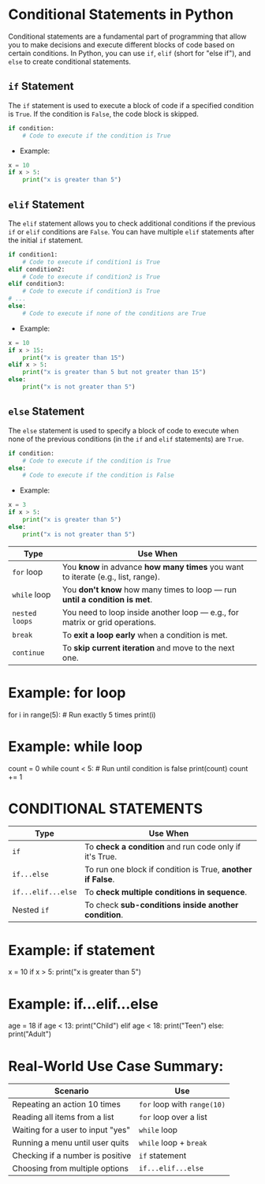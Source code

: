 # Conditional Statements in Python

Conditional statements are a fundamental part of programming that allow you to make decisions and execute different blocks of code based on certain conditions. In Python, you can use `if`, `elif` (short for "else if"), and `else` to create conditional statements.

## `if` Statement

The `if` statement is used to execute a block of code if a specified condition is `True`. If the condition is `False`, the code block is skipped.

```python
if condition:
    # Code to execute if the condition is True
```

- Example:

```python
x = 10
if x > 5:
    print("x is greater than 5")
```

## `elif` Statement

The `elif` statement allows you to check additional conditions if the previous `if` or `elif` conditions are `False`. You can have multiple `elif` statements after the initial `if` statement.

```python
if condition1:
    # Code to execute if condition1 is True
elif condition2:
    # Code to execute if condition2 is True
elif condition3:
    # Code to execute if condition3 is True
# ...
else:
    # Code to execute if none of the conditions are True
```

- Example:

```python
x = 10
if x > 15:
    print("x is greater than 15")
elif x > 5:
    print("x is greater than 5 but not greater than 15")
else:
    print("x is not greater than 5")
```

## `else` Statement

The `else` statement is used to specify a block of code to execute when none of the previous conditions (in the `if` and `elif` statements) are `True`.

```python
if condition:
    # Code to execute if the condition is True
else:
    # Code to execute if the condition is False
```

- Example:

```python
x = 3
if x > 5:
    print("x is greater than 5")
else:
    print("x is not greater than 5")
```

| **Type**       | **Use When**                                                                        |
| -------------- | ----------------------------------------------------------------------------------- |
| `for` loop     | You **know** in advance **how many times** you want to iterate (e.g., list, range). |
| `while` loop   | You **don't know** how many times to loop — run **until a condition is met**.       |
| `nested loops` | You need to loop inside another loop — e.g., for matrix or grid operations.         |
| `break`        | To **exit a loop early** when a condition is met.                                   |
| `continue`     | To **skip current iteration** and move to the next one.                             |

# Example: for loop

for i in range(5):  # Run exactly 5 times
    print(i)

# Example: while loop

count = 0
while count < 5:  # Run until condition is false
    print(count)
    count += 1

# CONDITIONAL STATEMENTS

| **Type**           | **Use When**                                                 |
| ------------------ | ------------------------------------------------------------ |
| `if`               | To **check a condition** and run code only if it's True.     |
| `if...else`        | To run one block if condition is True, **another if False**. |
| `if...elif...else` | To **check multiple conditions in sequence**.                |
| Nested `if`        | To check **sub-conditions inside another condition**.        |


# Example: if statement

x = 10
if x > 5:
    print("x is greater than 5")

# Example: if...elif...else

age = 18
if age < 13:
    print("Child")
elif age < 18:
    print("Teen")
else:
    print("Adult")

# Real-World Use Case Summary:

| **Scenario**                      | **Use**                     |
| --------------------------------- | --------------------------- |
| Repeating an action 10 times      | `for` loop with `range(10)` |
| Reading all items from a list     | `for` loop over a list      |
| Waiting for a user to input "yes" | `while` loop                |
| Running a menu until user quits   | `while` loop + `break`      |
| Checking if a number is positive  | `if` statement              |
| Choosing from multiple options    | `if...elif...else`          |
